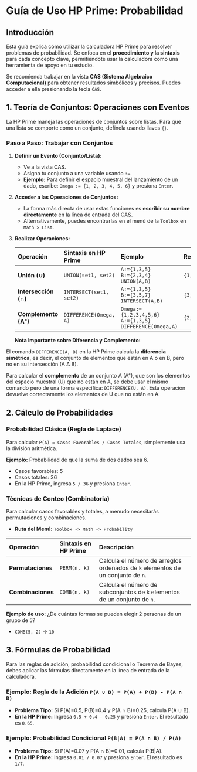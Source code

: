 # Guía de Uso HP Prime: Probabilidad

## Introducción

Esta guía explica cómo utilizar la calculadora HP Prime para resolver problemas de probabilidad. Se enfoca en el **procedimiento y la sintaxis** para cada concepto clave, permitiéndote usar la calculadora como una herramienta de apoyo en tu estudio.

Se recomienda trabajar en la vista **CAS (Sistema Algebraico Computacional)** para obtener resultados simbólicos y precisos. Puedes acceder a ella presionando la tecla `CAS`.

## 1. Teoría de Conjuntos: Operaciones con Eventos

La HP Prime maneja las operaciones de conjuntos sobre listas. Para que una lista se comporte como un conjunto, definela usando llaves `{}`.

### Paso a Paso: Trabajar con Conjuntos

1. **Definir un Evento (Conjunto/Lista):**
    - Ve a la vista CAS.
    - Asigna tu conjunto a una variable usando `:=`.
    - **Ejemplo:** Para definir el espacio muestral del lanzamiento de un dado, escribe:
      `Omega := {1, 2, 3, 4, 5, 6}` y presiona `Enter`.

2. **Acceder a las Operaciones de Conjuntos:**
    - La forma más directa de usar estas funciones es **escribir su nombre directamente** en la línea de entrada del CAS.
    - Alternativamente, puedes encontrarlas en el menú de la `Toolbox` en `Math > List`.

3. **Realizar Operaciones:**

    | Operación | Sintaxis en HP Prime | Ejemplo | Resultado |
    | :--- | :--- | :--- | :--- |
    | **Unión (∪)** | `UNION(set1, set2)` | `A:={1,3,5}`<br>`B:={2,3,4}`<br>`UNION(A,B)` | `{1,2,3,4,5}` |
    | **Intersección (∩)** | `INTERSECT(set1, set2)` | `A:={1,3,5}`<br>`B:={3,5,7}`<br>`INTERSECT(A,B)` | `{3,5}` |
    | **Complemento (Aᶜ)**| `DIFFERENCE(Omega, A)` | `Omega:={1,2,3,4,5,6}`<br>`A:={1,3,5}`<br>`DIFFERENCE(Omega,A)` | `{2,4,6}` |

    **Nota Importante sobre Diferencia y Complemento:**

El comando `DIFFERENCE(A, B)` en la HP Prime calcula la **diferencia simétrica**, es decir, el conjunto de elementos que están en A o en B, pero no en su intersección (A Δ B).

Para calcular el **complemento** de un conjunto A (Aᶜ), que son los elementos del espacio muestral (U) que no están en A, se debe usar el mismo comando pero de una forma específica: `DIFFERENCE(U, A)`. Esta operación devuelve correctamente los elementos de U que no están en A.

## 2. Cálculo de Probabilidades

### Probabilidad Clásica (Regla de Laplace)

Para calcular `P(A) = Casos Favorables / Casos Totales`, simplemente usa la división aritmética.

**Ejemplo:** Probabilidad de que la suma de dos dados sea 6.

- Casos favorables: 5
- Casos totales: 36
- En la HP Prime, ingresa `5 / 36` y presiona `Enter`.

### Técnicas de Conteo (Combinatoria)

Para calcular casos favorables y totales, a menudo necesitarás permutaciones y combinaciones.

- **Ruta del Menú:** `Toolbox -> Math -> Probability`

| Operación | Sintaxis en HP Prime | Descripción |
| :--- | :--- | :--- |
| **Permutaciones** | `PERM(n, k)` | Calcula el número de arreglos ordenados de `k` elementos de un conjunto de `n`. |
| **Combinaciones** | `COMB(n, k)` | Calcula el número de subconjuntos de `k` elementos de un conjunto de `n`. |

**Ejemplo de uso:** ¿De cuántas formas se pueden elegir 2 personas de un grupo de 5?

- `COMB(5, 2)` → `10`

## 3. Fórmulas de Probabilidad

Para las reglas de adición, probabilidad condicional o Teorema de Bayes, debes aplicar las fórmulas directamente en la línea de entrada de la calculadora.

### Ejemplo: Regla de la Adición `P(A ∪ B) = P(A) + P(B) - P(A ∩ B)`

- **Problema Tipo:** Si P(A)=0.5, P(B)=0.4 y P(A ∩ B)=0.25, calcula P(A ∪ B).
- **En la HP Prime:** Ingresa `0.5 + 0.4 - 0.25` y presiona `Enter`. El resultado es `0.65`.

### Ejemplo: Probabilidad Condicional `P(B|A) = P(A ∩ B) / P(A)`

- **Problema Tipo:** Si P(A)=0.07 y P(A ∩ B)=0.01, calcula P(B|A).
- **En la HP Prime:** Ingresa `0.01 / 0.07` y presiona `Enter`. El resultado es `1/7`.
